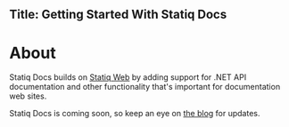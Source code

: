 ﻿Title: Getting Started With Statiq Docs
---

# About

Statiq Docs builds on [Statiq Web](/web) by adding support for .NET API documentation and other functionality that's important for documentation web sites.

Statiq Docs is coming soon, so keep an eye on [the blog](/blog) for updates.